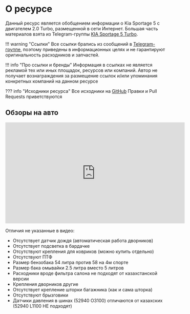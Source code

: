 # О ресурсе

Данный ресурс является обобщением информации о Kia Sportage 5 с двигателем 2.0 Turbo, размещенной в сети Интернет. Большая часть материалов взята из Telegram-группы [KIA Sportage 5 Turbo](https://t.me/Kia_Sportage_5_Turbo). 

!!! warning "Ссылки"
    Все ссылки брались из сообщений в [Telegram-группе](https://t.me/Kia_Sportage_5_Turbo), поэтому приведены в информационных целях и не гарантируют оригинальность расходников и запчастей.

!!! info "Про ссылки и бренды"
    Информация в ссылках не является рекламой тех или иных площадок, ресурсов или компаний. Автор не получает вознаграждения за размещение ссылок и/или упоминания конкретных компаний на данном ресурсе

??? info "Исходники ресурса"
    Все исходники на [GitHub](https://github.com/kia-sportage-docs/kia-sport5-docs)
    Правки и Pull Requests приветствуются

## Обзоры на авто
<center>
<iframe width="560" height="315" src="https://www.youtube.com/embed/wRtgfU-eTrY?si=RuoddTHqm2YCF-pn" title="YouTube video player" frameborder="0" allow="accelerometer; autoplay; clipboard-write; encrypted-media; gyroscope; picture-in-picture; web-share" referrerpolicy="strict-origin-when-cross-origin" allowfullscreen></iframe></center>

Отличия не указанные в видео:

- Отсутствует датчик дождя (автоматическая работа дворников)
- Отсутствует подсветка в бардачке
- Отсутствуют крепления для ковриков (можно купить отдельно)
- Отсутствуют ПТФ
- Размер бензобака 54 литра против 58 на 4м спорте
- Размер бака омывайки 2.5 литра вместо 5 литров
- Расходники вроде фильтра салона не подходят от казахстанской версии
- Крепления дворников другие
- Отсутствует крепление шторки багажника (как и сама шторка)
- Отсутствуют брызговики
- Датчики давления в шинах (52940 O3100) отличаются от казахских (52940 L1100 НЕ подходят)





    